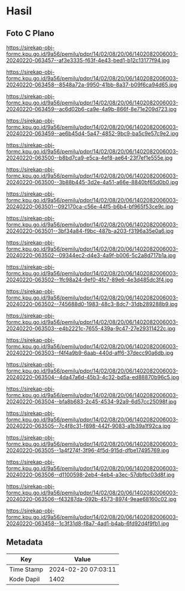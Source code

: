 # Hasil

## Foto C Plano

https://sirekap-obj-formc.kpu.go.id/9a56/pemilu/pdpr/14/02/08/20/06/1402082006003-20240220-063457--af3e3335-f63f-4e43-bed1-b12c13177f94.jpg

https://sirekap-obj-formc.kpu.go.id/9a56/pemilu/pdpr/14/02/08/20/06/1402082006003-20240220-063458--8548a72a-9950-41bb-8a37-b09f6ca94d65.jpg

https://sirekap-obj-formc.kpu.go.id/9a56/pemilu/pdpr/14/02/08/20/06/1402082006003-20240220-063459--ac6d02b6-ca9e-4a9b-866f-8e71e209d723.jpg

https://sirekap-obj-formc.kpu.go.id/9a56/pemilu/pdpr/14/02/08/20/06/1402082006003-20240220-063459--ae6b45d4-5a47-4852-9bc9-ba5c9e57c9e2.jpg

https://sirekap-obj-formc.kpu.go.id/9a56/pemilu/pdpr/14/02/08/20/06/1402082006003-20240220-063500--b8bd7ca9-e5ca-4ef8-ae64-23f7ef1e555e.jpg

https://sirekap-obj-formc.kpu.go.id/9a56/pemilu/pdpr/14/02/08/20/06/1402082006003-20240220-063500--3b88b445-3d2e-4a51-a66e-8840bf65d0b0.jpg

https://sirekap-obj-formc.kpu.go.id/9a56/pemilu/pdpr/14/02/08/20/06/1402082006003-20240220-063501--092170ca-c56e-44f5-b6b4-bf965f53ce9c.jpg

https://sirekap-obj-formc.kpu.go.id/9a56/pemilu/pdpr/14/02/08/20/06/1402082006003-20240220-063501--3bf34a84-f9bc-487b-a203-f3196a35e0a6.jpg

https://sirekap-obj-formc.kpu.go.id/9a56/pemilu/pdpr/14/02/08/20/06/1402082006003-20240220-063502--09344ec2-d4e3-4a9f-b006-5c2a8d717b1a.jpg

https://sirekap-obj-formc.kpu.go.id/9a56/pemilu/pdpr/14/02/08/20/06/1402082006003-20240220-063502--1fc98a24-9ef0-4fc7-89e6-4e3d485dc3f4.jpg

https://sirekap-obj-formc.kpu.go.id/9a56/pemilu/pdpr/14/02/08/20/06/1402082006003-20240220-063502--745688d0-1983-48c3-8dc7-31db289288b9.jpg

https://sirekap-obj-formc.kpu.go.id/9a56/pemilu/pdpr/14/02/08/20/06/1402082006003-20240220-063503--e4b2221c-7655-439a-9c47-27e29311422c.jpg

https://sirekap-obj-formc.kpu.go.id/9a56/pemilu/pdpr/14/02/08/20/06/1402082006003-20240220-063503--f4f4a9b9-6aab-440d-aff6-37decc90a6db.jpg

https://sirekap-obj-formc.kpu.go.id/9a56/pemilu/pdpr/14/02/08/20/06/1402082006003-20240220-063504--4da47a6d-45b3-4c32-bd5a-ed88870b96c5.jpg

https://sirekap-obj-formc.kpu.go.id/9a56/pemilu/pdpr/14/02/08/20/06/1402082006003-20240220-063504--bfa8b683-2c45-4534-92a9-6d57cc25098f.jpg

https://sirekap-obj-formc.kpu.go.id/9a56/pemilu/pdpr/14/02/08/20/06/1402082006003-20240220-063505--7c4f8c31-f898-442f-9083-a1b39a1f92ca.jpg

https://sirekap-obj-formc.kpu.go.id/9a56/pemilu/pdpr/14/02/08/20/06/1402082006003-20240220-063505--1a4f274f-3f96-4f5d-915d-dfbe17495769.jpg

https://sirekap-obj-formc.kpu.go.id/9a56/pemilu/pdpr/14/02/08/20/06/1402082006003-20240220-063506--d1100598-2eb4-4eb4-a3ec-57dbfbc03d8f.jpg

https://sirekap-obj-formc.kpu.go.id/9a56/pemilu/pdpr/14/02/08/20/06/1402082006003-20240220-063506--f43287da-092b-4573-8974-9eae68160c02.jpg

https://sirekap-obj-formc.kpu.go.id/9a56/pemilu/pdpr/14/02/08/20/06/1402082006003-20240220-063458--1c3f31d8-f8a7-4ad1-b4ab-6fd92d4f9fb1.jpg


## Metadata

| Key        | Value               |
| ---------- | ------------------- |
| Time Stamp | 2024-02-20 07:03:11 |
| Kode Dapil | 1402                |



